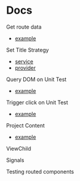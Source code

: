 # Docs

Get route data
- [example](../src/app/core/components/core-landing/core-landing.component.ts)

Set Title Strategy
- [service](../src/app/services/page-title.service.ts)
- [provider](../src/app/app.config.ts)

Query DOM on Unit Test
- [example](../src/app/app.component.spec.ts)

Trigger click on Unit Test
- [example](../src/app/app.component.spec.ts)

Project Content
- [example](../src/app/material/components/mat-topnav/mat-topnav.component.html)

ViewChild

Signals

Testing routed components